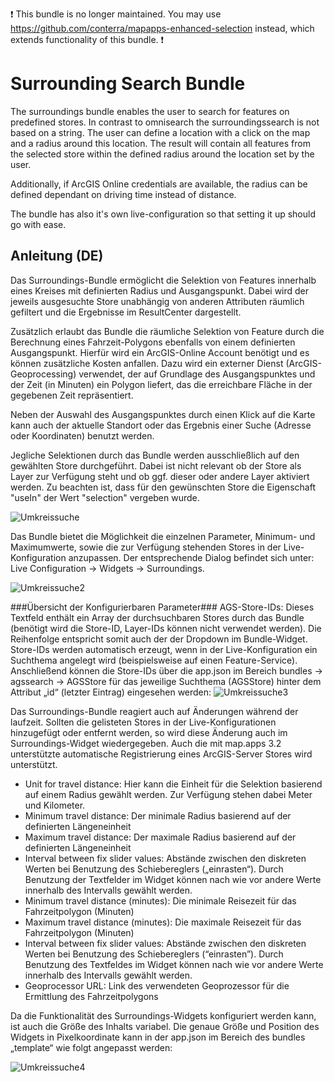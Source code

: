 :heavy_exclamation_mark: This bundle is no longer maintained. You may use https://github.com/conterra/mapapps-enhanced-selection instead, which extends functionality of this bundle. :heavy_exclamation_mark: 

# Surrounding Search Bundle
The surroundings bundle enables the user to search for features on predefined stores. In contrast to omnisearch the surroundingssearch is not based on a string. The user can define a location with a click on the map and a radius around this location. The result will contain all features from the selected store within the defined radius around the location set by the user.

Additionally, if ArcGIS Online credentials are available, the radius can be defined dependant on driving time instead of distance.

The bundle has also it's own live-configuration so that setting it up should go with ease. 


Anleitung (DE)
--------------
Das Surroundings-Bundle ermöglicht die Selektion von Features innerhalb eines Kreises mit definierten Radius und Ausgangspunkt. Dabei wird der jeweils ausgesuchte Store unabhängig von anderen Attributen räumlich gefiltert und die Ergebnisse im ResultCenter dargestellt.

Zusätzlich erlaubt das Bundle die räumliche Selektion von Feature durch die Berechnung eines Fahrzeit-Polygons ebenfalls von einem definierten Ausgangspunkt. Hierfür wird ein ArcGIS-Online Account benötigt und es können zusätzliche Kosten anfallen. Dazu wird ein externer Dienst (ArcGIS-Geoprocessing) verwendet, der auf Grundlage des Ausgangspunktes und der Zeit (in Minuten) ein Polygon liefert, das die erreichbare Fläche in der gegebenen Zeit repräsentiert.

Neben der Auswahl des Ausgangspunktes durch einen Klick auf die Karte kann auch der aktuelle Standort oder das Ergebnis einer Suche (Adresse oder Koordinaten) benutzt werden.

Jegliche Selektionen durch das Bundle werden ausschließlich auf den gewählten Store durchgeführt. Dabei ist nicht relevant ob der Store als Layer zur Verfügung steht und ob ggf. dieser oder andere Layer aktiviert werden. Zu beachten ist, dass für den gewünschten Store die Eigenschaft "useIn" der Wert "selection" vergeben wurde.

![Umkreissuche](http://developernetwork.conterra.de/en/system/files/images/surrounding1.png)

Das Bundle bietet die Möglichkeit die einzelnen Parameter, Minimum- und Maximumwerte, sowie die zur Verfügung stehenden Stores in der Live-Konfiguration anzupassen. Der entsprechende Dialog befindet sich unter: Live Configuration -> Widgets -> Surroundings.

![Umkreissuche2](http://developernetwork.conterra.de/en/system/files/images/surrounding2.png)

###Übersicht der Konfigurierbaren Parameter###
AGS-Store-IDs: Dieses Textfeld enthält ein Array der durchsuchbaren Stores durch das Bundle (benötigt wird die Store-ID, Layer-IDs können nicht verwendet werden). Die Reihenfolge entspricht somit auch der der Dropdown im Bundle-Widget. Store-IDs werden automatisch erzeugt, wenn in der Live-Konfiguration ein Suchthema angelegt wird (beispielsweise auf einen Feature-Service). Anschließend können die Store-IDs über die app.json im Bereich bundles -> agssearch -> AGSStore für das jeweilige Suchthema (AGSStore) hinter dem Attribut „id“ (letzter Eintrag) eingesehen werden:
![Umkreissuche3](http://developernetwork.conterra.de/en/system/files/images/surrounding3.png)

Das Surroundings-Bundle reagiert auch auf Änderungen während der laufzeit. Sollten die gelisteten Stores in der Live-Konfigurationen hinzugefügt oder entfernt werden, so wird diese Änderung auch im Surroundings-Widget wiedergegeben. Auch die mit map.apps 3.2 unterstützte automatische Registrierung eines ArcGIS-Server Stores wird unterstützt.
- Unit for travel distance: Hier kann die Einheit für die Selektion basierend auf einem Radius gewählt werden. Zur Verfügung stehen dabei Meter und Kilometer.
- Minimum travel distance: Der minimale Radius basierend auf der definierten Längeneinheit
- Maximum travel distance: Der maximale Radius basierend auf der definierten Längeneinheit
- Interval between fix slider values: Abstände zwischen den diskreten Werten bei Benutzung des Schiebereglers („einrasten“). Durch Benutzung der Textfelder im Widget können nach wie vor andere Werte innerhalb des Intervalls gewählt werden.
- Minimum travel distance (minutes): Die minimale Reisezeit für das Fahrzeitpolygon (Minuten)
- Maximum travel distance (minutes): Die maximale Reisezeit für das Fahrzeitpolygon (Minuten)
- Interval between fix slider values: Abstände zwischen den diskreten Werten bei Benutzung des Schiebereglers (“einrasten”). Durch Benutzung des Textfeldes im Widget können nach wie vor andere Werte innerhalb des Intervalls gewählt werden.
- Geoprocessor URL: Link des verwendeten Geoprozessor für die Ermittlung des Fahrzeitpolygons

Da die Funktionalität des Surroundings-Widgets konfiguriert werden kann, ist auch die Größe des Inhalts variabel. Die genaue Größe und Position des Widgets in Pixelkoordinate kann in der app.json im Bereich des bundles „template“ wie folgt angepasst werden:

![Umkreissuche4](http://developernetwork.conterra.de/en/system/files/images/surrounding4.png)
